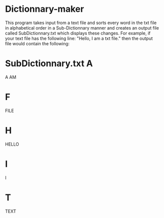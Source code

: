# Dictionnary-maker
This program takes input from a text file and sorts every word in the txt file in alphabetical order in a Sub-Dictionnary manner and creates an output file called SubDictionnary.txt
which displays these changes.
For example, if your text file has the following line: "Hello, I am a txt file." then the output file would contain the following:

SubDictionnary.txt
A
==
A
AM

F
==
FILE

H
==
HELLO

I
==
I

T
==
TEXT

